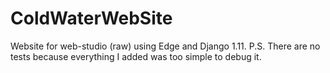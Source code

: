 # ColdWaterWebSite
Website for web-studio (raw) using Edge and Django 1.11.
P.S. There are no tests because everything I added was too simple to debug it. 
